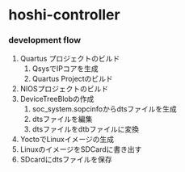 # hoshi-controller

### development flow
1. Quartus プロジェクトのビルド
    1. QsysでIPコアを生成
    2. Quartus Projectのビルド 
2. NIOSプロジェクトのビルド
3. DeviceTreeBlobの作成
    1. soc_system.sopcinfoからdtsファイルを生成
    2. dtsファイルを編集
    3. dtsファイルをdtbファイルに変換
4. YoctoでLinuxイメージの生成
5. LinuxのイメージをSDCardに書き出す
6. SDcardにdtsファイルを保存
